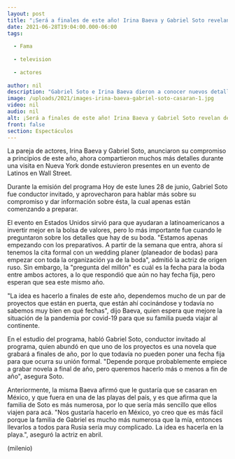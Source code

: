 ```yaml
---
layout: post
title: "¡Será a finales de este año! Irina Baeva y Gabriel Soto revelan detalles sobre su boda"
date: 2021-06-28T19:04:00.000-06:00
tags:
  
  - Fama
  
  - television
  
  - actores
  
author: nil
description: "Gabriel Soto e Irina Baeva dieron a conocer nuevos detalles sobre su boda, la cual relevaron que sería a finales de este año."
image: /uploads/2021/images-irina-baeva-gabriel-soto-casaran-1.jpg
video: nil
audio: nil
alt: ¡Será a finales de este año! Irina Baeva y Gabriel Soto revelan detalles sobre su boda
front: false
section: Espectáculos
---
```


La pareja de actores, Irina Baeva y Gabriel Soto, anunciaron su compromiso a principios de este año, ahora compartieron muchos más detalles durante una visita en Nueva York donde estuvieron presentes en un evento de Latinos en Wall Street. 

Durante la emisión del programa Hoy de este lunes 28 de junio, Gabriel Soto fue conductor invitado, y aprovecharon para hablar más sobre su compromiso y dar información sobre ésta, la cual apenas están comenzando a preparar. 

El evento en Estados Unidos sirvió para que ayudaran a latinoamericanos a invertir mejor en la bolsa de valores, pero lo más importante fue cuando le preguntaron sobre los detalles que hay de su boda. 
"Estamos apenas empezando con los preparativos. A partir de la semana que entra, ahora sí tenemos la cita formal con un wedding planer (planeador de bodas) para empezar con toda la organización ya de la boda", admitió la actriz de origen ruso. 
Sin embargo, la "pregunta del millón" es cuál es la fecha para la boda entre ambos actores, a lo que respondió que aún no hay fecha fija, pero esperan que sea este mismo año. 

"La idea es hacerlo a finales de este año, dependemos mucho de un par de proyectos que están en puerta, que están ahí cocinándose y todavía no sabemos muy bien en qué fechas", dijo Baeva, quien espera que mejore la situación de la pandemia por covid-19 para que su familia pueda viajar al continente. 

En el estudio del programa, habló Gabriel Soto, conductor invitado al programa, quien abundó en que uno de los proyectos es una novela que grabará a finales de año, por lo que todavía no pueden poner una fecha fija para que ocurra su unión formal. "Depende porque probablemente empiece a grabar novela a final de año, pero queremos hacerlo más o menos a fin de año", asegura Soto.

Anteriormente, la misma Baeva afirmó que le gustaría que se casaran en México, y que fuera en una de las playas del país, y es que afirma que la familia de Soto es más numerosa, por lo que sería más sencillo que ellos viajen para acá. "Nos gustaría hacerlo en México, yo creo que es más fácil porque la familia de Gabriel es mucho más numerosa que la mía, entonces llevarlos a todos para Rusia sería muy complicado. La idea es hacerla en la playa.", aseguró la actriz en abril.

(milenio)